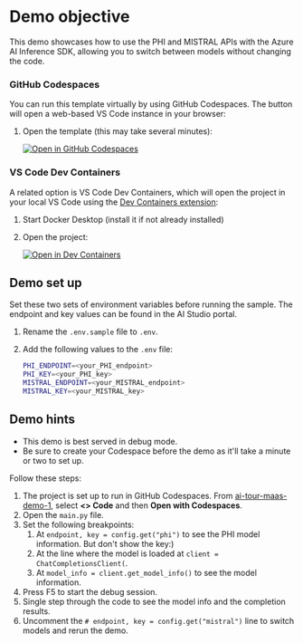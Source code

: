 # Demo objective

This demo showcases how to use the PHI and MISTRAL APIs with the Azure AI Inference SDK, allowing you to switch between models without changing the code.

### GitHub Codespaces

You can run this template virtually by using GitHub Codespaces. The button will open a web-based VS Code instance in your browser:

1. Open the template (this may take several minutes):

    [![Open in GitHub Codespaces](https://github.com/codespaces/badge.svg)](https://codespaces.new/gloveboxes/ai-tour-maas-demo-1)

### VS Code Dev Containers

A related option is VS Code Dev Containers, which will open the project in your local VS Code using the [Dev Containers extension](https://marketplace.visualstudio.com/items?itemName=ms-vscode-remote.remote-containers):

1. Start Docker Desktop (install it if not already installed)
2. Open the project:

    [![Open in Dev Containers](https://img.shields.io/static/v1?style=for-the-badge&label=Dev%20Containers&message=Open&color=blue&logo=visualstudiocode)](https://vscode.dev/redirect?url=vscode://ms-vscode-remote.remote-containers/cloneInVolume?url=https://github.com/gloveboxes/ai-tour-maas-demo-1)

## Demo set up

Set these two sets of environment variables before running the sample. The endpoint and key values can be found in the AI Studio portal.

1. Rename the `.env.sample` file to `.env`.
2. Add the following values to the `.env` file:

    ```bash
    PHI_ENDPOINT=<your_PHI_endpoint>
    PHI_KEY=<your_PHI_key>
    MISTRAL_ENDPOINT=<your_MISTRAL_endpoint>
    MISTRAL_KEY=<your_MISTRAL_key>
    ```

## Demo hints

- This demo is best served in debug mode.
- Be sure to create your Codespace before the demo as it'll take a minute or two to set up.

Follow these steps:

1. The project is set up to run in GitHub Codespaces. From [ai-tour-maas-demo-1](https://github.com/gloveboxes/ai-tour-maas-demo-1), select **<> Code** and then **Open with Codespaces**.
2. Open the `main.py` file.
3. Set the following breakpoints:
   1. At `endpoint, key = config.get("phi")` to see the PHI model information. But don't show the key:)
   2. At the line where the model is loaded at `client = ChatCompletionsClient(`.
   3. At `model_info = client.get_model_info()` to see the model information.
4. Press F5 to start the debug session.
5. Single step through the code to see the model info and the completion results.
6. Uncomment the `# endpoint, key = config.get("mistral")` line to switch models and rerun the demo.
